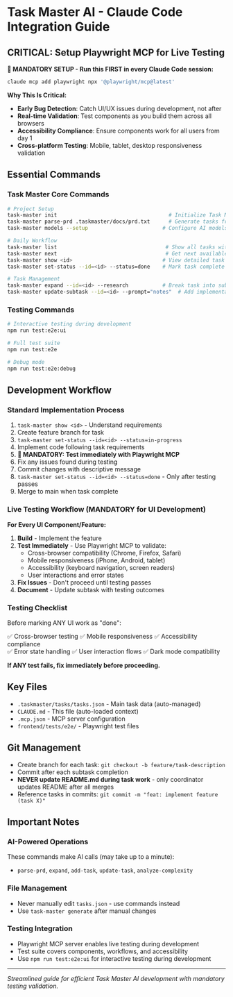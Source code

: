 # Task Master AI - Claude Code Integration Guide

## **CRITICAL: Setup Playwright MCP for Live Testing**

**🚨 MANDATORY SETUP - Run this FIRST in every Claude Code session:**

```bash
claude mcp add playwright npx '@playwright/mcp@latest'
```

**Why This Is Critical:**
- **Early Bug Detection**: Catch UI/UX issues during development, not after
- **Real-time Validation**: Test components as you build them across all browsers
- **Accessibility Compliance**: Ensure components work for all users from day 1
- **Cross-platform Testing**: Mobile, tablet, desktop responsiveness validation

## Essential Commands

### Task Master Core Commands

```bash
# Project Setup
task-master init                                    # Initialize Task Master
task-master parse-prd .taskmaster/docs/prd.txt      # Generate tasks from PRD
task-master models --setup                        # Configure AI models

# Daily Workflow
task-master list                                   # Show all tasks with status
task-master next                                   # Get next available task
task-master show <id>                             # View detailed task information
task-master set-status --id=<id> --status=done    # Mark task complete

# Task Management
task-master expand --id=<id> --research           # Break task into subtasks
task-master update-subtask --id=<id> --prompt="notes"  # Add implementation notes
```

### Testing Commands

```bash
# Interactive testing during development
npm run test:e2e:ui

# Full test suite
npm run test:e2e

# Debug mode
npm run test:e2e:debug
```

## Development Workflow

### Standard Implementation Process

1. `task-master show <id>` - Understand requirements
2. Create feature branch for task
3. `task-master set-status --id=<id> --status=in-progress`
4. Implement code following task requirements
5. **🚨 MANDATORY: Test immediately with Playwright MCP**
6. Fix any issues found during testing
7. Commit changes with descriptive message
8. `task-master set-status --id=<id> --status=done` - Only after testing passes
9. Merge to main when task complete

### Live Testing Workflow (MANDATORY for UI Development)

**For Every UI Component/Feature:**

1. **Build** - Implement the feature
2. **Test Immediately** - Use Playwright MCP to validate:
   - Cross-browser compatibility (Chrome, Firefox, Safari)
   - Mobile responsiveness (iPhone, Android, tablet)
   - Accessibility (keyboard navigation, screen readers)
   - User interactions and error states
3. **Fix Issues** - Don't proceed until testing passes
4. **Document** - Update subtask with testing outcomes

### Testing Checklist

Before marking ANY UI work as "done":

✅ Cross-browser testing ✅ Mobile responsiveness ✅ Accessibility compliance  
✅ Error state handling ✅ User interaction flows ✅ Dark mode compatibility

**If ANY test fails, fix immediately before proceeding.**

## Key Files

- `.taskmaster/tasks/tasks.json` - Main task data (auto-managed)
- `CLAUDE.md` - This file (auto-loaded context)
- `.mcp.json` - MCP server configuration
- `frontend/tests/e2e/` - Playwright test files

## Git Management

- Create branch for each task: `git checkout -b feature/task-description`
- Commit after each subtask completion
- **NEVER update README.md during task work** - only coordinator updates README after all merges
- Reference tasks in commits: `git commit -m "feat: implement feature (task X)"`

## Important Notes

### AI-Powered Operations
These commands make AI calls (may take up to a minute):
- `parse-prd`, `expand`, `add-task`, `update-task`, `analyze-complexity`

### File Management
- Never manually edit `tasks.json` - use commands instead
- Use `task-master generate` after manual changes

### Testing Integration
- Playwright MCP server enables live testing during development
- Test suite covers components, workflows, and accessibility
- Use `npm run test:e2e:ui` for interactive testing during development

---

_Streamlined guide for efficient Task Master AI development with mandatory testing validation._